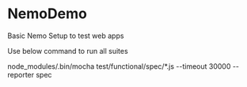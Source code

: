 # NemoDemo
Basic Nemo Setup to test web apps

Use below command to run all suites


node_modules/.bin/mocha test/functional/spec/*.js --timeout 30000 --reporter spec

